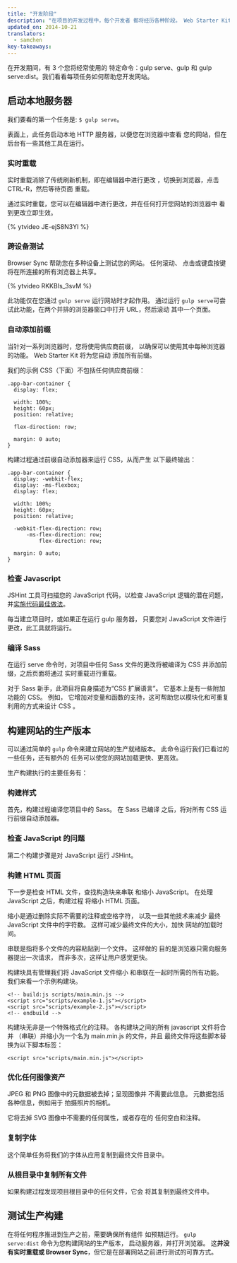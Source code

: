 ```yaml
---
title: "开发阶段"
description: "在项目的开发过程中，每个开发者 都将经历各种阶段。 Web Starter Kit 可帮助您提高效率并 简化每个阶段的各种任务。"
updated_on: 2014-10-21
translators:
  - samchen
key-takeaways:
---
```


<p class="intro">
  在开发期间，有 3 个您将经常使用的 特定命令：gulp serve、gulp 和 gulp serve:dist。我们看看每项任务如何帮助您开发网站。
</p>



## 启动本地服务器

我们要看的第一个任务是: `$ gulp serve`。

表面上，此任务启动本地 HTTP 服务器，以便您在浏览器中查看
您的网站，但在后台有一些其他工具在运行。

### 实时重载

实时重载消除了传统刷新机制，即在编辑器中进行更改
，切换到浏览器，点击 CTRL-R，然后等待页面
重载。

通过实时重载，您可以在编辑器中进行更改，并在任何打开您网站的浏览器中
看到更改立即生效。

{% ytvideo JE-ejS8N3YI %}

### 跨设备测试

Browser Sync 帮助您在多种设备上测试您的网站。 任何滚动、
点击或键盘按键将在所连接的所有浏览器上共享。

{% ytvideo RKKBIs_3svM %}

此功能仅在您通过 `gulp serve` 运行网站时才起作用。 通过运行
`gulp serve`可尝试此功能，在两个并排的浏览器窗口中打开 URL，然后滚动
其中一个页面。

### 自动添加前缀

当针对一系列浏览器时，您将使用供应商前缀，
以确保可以使用其中每种浏览器的功能。 Web Starter Kit 将为您自动
添加所有前缀。

我们的示例 CSS（下面）不包括任何供应商前缀：

    .app-bar-container {
      display: flex;

      width: 100%;
      height: 60px;
      position: relative;

      flex-direction: row;

      margin: 0 auto;
    }

构建过程通过前缀自动添加器来运行 CSS，从而产生
以下最终输出：

    .app-bar-container {
      display: -webkit-flex;
      display: -ms-flexbox;
      display: flex;

      width: 100%;
      height: 60px;
      position: relative;

      -webkit-flex-direction: row;
          -ms-flex-direction: row;
              flex-direction: row;

      margin: 0 auto;
    }

### 检查 Javascript

JSHint 工具可扫描您的 JavaScript 代码，以检查
JavaScript 逻辑的潜在问题，并[实施代码最佳做法](http://www.jshint.com/docs/)。

每当建立项目时，或如果正在运行 gulp 服务器，
只要您对 JavaScript 文件进行更改，此工具就将运行。

### 编译 Sass

在运行 serve 命令时，对项目中任何 Sass
文件的更改将被编译为 CSS 并添加前缀，之后页面将通过
实时重载进行重载。

对于 Sass 新手，此项目将自身描述为“CSS
扩展语言”。 它基本上是有一些附加功能的 CSS。 例如，
它增加对变量和函数的支持，这可帮助您以模块化和可重复利用的方式来设计 CSS
。

## 构建网站的生产版本

可以通过简单的 `gulp`
命令来建立网站的生产就绪版本。 此命令运行我们已看过的一些任务，还有额外的
任务可以使您的网站加载更快、更高效。

生产构建执行的主要任务有：

### 构建样式

首先，构建过程编译您项目中的 Sass。 在 Sass 已编译
之后，将对所有 CSS 运行前缀自动添加器。

### 检查 JavaScript 的问题

第二个构建步骤是对 JavaScript 运行 JSHint。

### 构建 HTML 页面

下一步是检查 HTML 文件，查找构造块来串联
和缩小 JavaScript。 在处理 JavaScript 之后，构建过程
将缩小 HTML 页面。

缩小是通过删除实际不需要的注释或空格字符，
以及一些其他技术来减少
最终 JavaScript 文件中的字符数。 这样可减少最终文件的大小，加快
网站的加载时间。

串联是指将多个文件的内容粘贴到一个文件。 这样做的
目的是浏览器只需向服务器提出一次请求，
而非多次，这样让用户感觉更快。

构建块具有管理我们将 JavaScript 文件缩小
和串联在一起时所需的所有功能。 我们来看一个示例构建块。

    <!-- build:js scripts/main.min.js -->
    <script src="scripts/example-1.js"></script>
    <script src="scripts/example-2.js"></script>
    <!-- endbuild -->

构建块无非是一个特殊格式化的注释。
各构建块之间的所有 javascript 文件将合并
（串联）并缩小为一个名为 main.min.js 的文件，并且
最终文件将这些脚本替换为以下脚本标签：

    <script src="scripts/main.min.js"></script>

### 优化任何图像资产

JPEG 和 PNG 图像中的元数据被去掉；呈现图像并
不需要此信息。 元数据包括各种信息，例如用于
拍摄照片的相机。

它将去掉 SVG 图像中不需要的任何属性，或者存在的
任何空白和注释。

### 复制字体

这个简单任务将我们的字体从应用复制到最终文件目录中。

### 从根目录中复制所有文件

如果构建过程发现项目根目录中的任何文件，它会
将其复制到最终文件中。

## 测试生产构建

在将任何程序推进到生产之前，需要确保所有组件
如预期运行。 `gulp serve:dist` 命令为您构建网站的生产版本，
启动服务器，并打开浏览器。 这**并没有实时重载或
Browser Sync**，但它是在部署网站之前进行测试的可靠方式。


